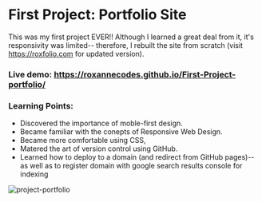 # First Project: Portfolio Site

This was my first project EVER!! Although I learned a great deal from it, it's responsivity was limited-- therefore, I rebuilt the site from scratch (visit https://roxfolio.com for updated version).


### Live demo: https://roxannecodes.github.io/First-Project-portfolio/
### Learning Points:
- Discovered the importance of moble-first design.
- Became familiar with the conepts of Responsive Web Design.
- Became more comfortable using CSS,
- Matered the art of version control using GitHub.
- Learned how to deploy to a domain (and redirect from GitHub pages)--as well as to register domain with google search results console for indexing

![project-portfolio](https://user-images.githubusercontent.com/83316514/120829287-3b0e7180-c52b-11eb-8017-29d20c0a4ba0.JPG)
